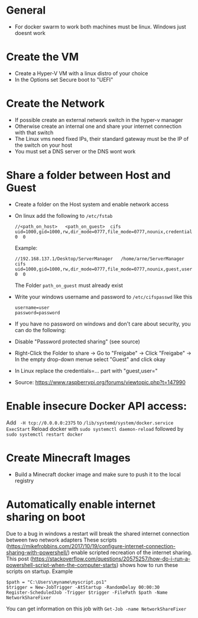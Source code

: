 # General
- For docker swarm to work both machines must be linux. Windows just doesnt work

# Create the VM
- Create a Hyper-V VM with a linux distro of your choice
- In the Options set Secure boot to "UEFI"

# Create the Network
- If possible create an external network switch in the hyper-v manager
- Otherwise create an internal one and share your internet connection with that switch
- The Linux vms need fixed IPs, their standard gateway must be the IP of the switch on your host
- You must set a DNS server or the DNS wont work

# Share a folder between Host and Guest
- Create a folder on the Host system and enable network access
- On linux add the following to `/etc/fstab`
  ```
  //<path_on_host>   <path_on_guest>  cifs  uid=1000,gid=1000,rw,dir_mode=0777,file_mode=0777,nounix,credentials=/etc/cifspasswd  0  0
  ```
  Example:
  ```
  //192.168.137.1/Desktop/ServerManager   /home/arne/ServerManager  cifs  uid=1000,gid=1000,rw,dir_mode=0777,file_mode=0777,nounix,guest,user=arne  0  0
  ```
  The Folder `path_on_guest` must already exist
- Write your windows username and password to `/etc/cifspasswd` like this
  ```
  username=user
  password=password
  ```
  
- If you have no password on windows and don't care about security, you can do the following:
- Disable "Password protected sharing" (see source)
- Right-Click the Folder to share -> Go to "Freigabe" -> Click "Freigabe" -> In the empty drop-down menue select "Guest" and click okay
- In Linux replace the credentials=... part with "guest,user=<username>"
- Source: https://www.raspberrypi.org/forums/viewtopic.php?t=147990

# Enable insecure Docker API access:
Add ` -H tcp://0.0.0.0:2375` to `/lib/systemd/system/docker.service` `ExecStart`
Reload docker with `sudo systemctl daemon-reload` followed by `sudo systemctl restart docker`

# Create Minecraft Images
- Build a Minecraft docker image and make sure to push it to the local registry


# Automatically enable internet sharing on boot
Due to a bug in windows a restart will break the shared internet connection between two network adapters
These scripts (https://mikefrobbins.com/2017/10/19/configure-internet-connection-sharing-with-powershell/) enable
scripted recreation of the internet sharing.
This post (https://stackoverflow.com/questions/20575257/how-do-i-run-a-powershell-script-when-the-computer-starts) shows
how to run these scripts on startup. Example
```
$path = "C:\Users\myname\myscript.ps1"
$trigger = New-JobTrigger -AtStartup -RandomDelay 00:00:30
Register-ScheduledJob -Trigger $trigger -FilePath $path -Name NetworkShareFixer
```

You can get information on this job with `Get-Job -name NetworkShareFixer`